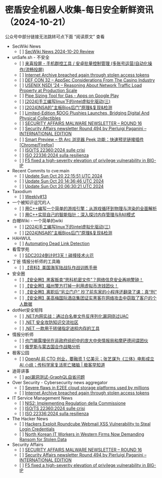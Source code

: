 <h1>密盾安全机器人收集-每日安全新鲜资讯（2024-10-21）</h1>

<p>公众号中部分链接无法跳转可点下面 “阅读原文” 查看</p>

<ul>
<li>SecWiki News
<ul>
<li>[ ] <a href="http://www.sec-wiki.com/?2024-10-20">SecWiki News 2024-10-20 Review</a></li>
</ul></li>
<li>unSafe.sh - 不安全
<ul>
<li>[ ] <a href="https://buaq.net/go-268285.html">来喜投屏 - 手机群控工具 / 安卓批量控制管理 (多账号运营/自动化操作/流畅投屏)</a></li>
<li>[ ] <a href="https://buaq.net/go-268288.html">Internet Archive breached again through stolen access tokens</a></li>
<li>[ ] <a href="https://buaq.net/go-268297.html">DEF CON 32 – AppSec Considerations From The Casino Industry</a></li>
<li>[ ] <a href="https://buaq.net/go-268298.html">USENIX NSDI ’24 – Reasoning About Network Traffic Load Property at Production Scale</a></li>
<li>[ ] <a href="https://buaq.net/go-268284.html">Pipe Sizing Tool for Gas - Apps on Google Play</a></li>
<li>[ ] <a href="https://buaq.net/go-268275.html">[2024]手工编写linux下的intel虚拟化驱动(三)</a></li>
<li>[ ] <a href="https://buaq.net/go-268276.html">[2024]NSA的&quot;主板Bios后门&quot;原理&amp;复现&amp;检测</a></li>
<li>[ ] <a href="https://buaq.net/go-268290.html">Limited-Edition $DOG Plushies Launches, Bridging Digital And Physical Collectibles</a></li>
<li>[ ] <a href="https://buaq.net/go-268269.html">SECURITY AFFAIRS MALWARE NEWSLETTER – ROUND 16</a></li>
<li>[ ] <a href="https://buaq.net/go-268270.html">Security Affairs newsletter Round 494 by Pierluigi Paganini – INTERNATIONAL EDITION</a></li>
<li>[ ] <a href="https://buaq.net/go-268259.html">Smart Preview – 仿 Arc 浏览器 Peek 功能：快速预览链接插件[Chrome/Firefox]</a></li>
<li>[ ] <a href="https://buaq.net/go-268260.html">ISO/TS 22360:2024 sulle crisi</a></li>
<li>[ ] <a href="https://buaq.net/go-268261.html">ISO 22336:2024 sulla resilienza</a></li>
<li>[ ] <a href="https://buaq.net/go-268262.html">F5 fixed a high-severity elevation of privilege vulnerability in BIG-IP</a></li>
</ul></li>
<li>Recent Commits to cve:main
<ul>
<li>[ ] <a href="https://github.com/trickest/cve/commit/3a5299f07973004f47ecddf33ea20fea8825655b">Update Sun Oct 20 22:15:51 UTC 2024</a></li>
<li>[ ] <a href="https://github.com/trickest/cve/commit/2d0e202768fc3db5fa1c4003453a1fac7b914cd7">Update Sun Oct 20 14:36:46 UTC 2024</a></li>
<li>[ ] <a href="https://github.com/trickest/cve/commit/a6a6b2819529b18e467238318dcb1d5b01a36bb1">Update Sun Oct 20 06:30:21 UTC 2024</a></li>
</ul></li>
<li>Taxodium
<ul>
<li>[ ] <a href="https://taxodium.ink/13.html">Weekly#13</a></li>
</ul></li>
<li>一个被知识诅咒的人
<ul>
<li>[ ] <a href="https://blog.csdn.net/nokiaguy/article/details/142918626">用C++编写一个简单的游戏引擎：从游戏循环到物理与渲染的全面解析</a></li>
<li>[ ] <a href="https://blog.csdn.net/nokiaguy/article/details/142918435">用C++实现自己的智能指针：深入探讨内存管理与RAII模式</a></li>
</ul></li>
<li>白帽Wiki - 一个简单的wiki
<ul>
<li>[ ] <a href="https://key08.com/index.php/2024/10/20/2209.html">[2024]手工编写linux下的intel虚拟化驱动(三)</a></li>
<li>[ ] <a href="https://key08.com/index.php/2024/10/20/2206.html">[2024]NSA的&quot;主板Bios后门&quot;原理&amp;复现&amp;检测</a></li>
</ul></li>
<li>HAHWUL
<ul>
<li>[ ] <a href="https://www.hahwul.com/2024/10/20/automating-dead-link-detection/">Automating Dead Link Detection</a></li>
</ul></li>
<li>看雪学苑
<ul>
<li>[ ] <a href="https://mp.weixin.qq.com/s?__biz=MjM5NTc2MDYxMw==&mid=2458578853&idx=1&sn=732d38d3505f3cc18dbc936196cb6a18&chksm=b18ddf2f86fa5639b1173df928f23f99ace2b433203c2d36ce0e9fadaec275da244f2e3e8887&scene=58&subscene=0#rd">SDC2024倒计时3天！碰撞技术火花</a></li>
</ul></li>
<li>丁爸 情报分析师的工具箱
<ul>
<li>[ ] <a href="https://mp.weixin.qq.com/s?__biz=MzI2MTE0NTE3Mw==&mid=2651147089&idx=1&sn=11582b81b3169c85b1ee7d924d867506&chksm=f1af3c6bc6d8b57d643ba4cf091ca29d99ad4bd522eff22f4a0c3a505f31fc4f259b212aa1dc&scene=58&subscene=0#rd">【资料】美国海军陆战队作战训练手册</a></li>
</ul></li>
<li>安全圈
<ul>
<li>[ ] <a href="https://mp.weixin.qq.com/s?__biz=MzIzMzE4NDU1OQ==&mid=2652065379&idx=1&sn=426a360899dcd0db1b898d29d6c9a157&chksm=f36e6223c419eb35ba5c71775b60d22aba48f67dd6d49adeb3a87f7a4cccc94f9705e4677449&scene=58&subscene=0#rd">【安全圈】黑客贩卖“思科机密文件”？网络信息安全再响警钟！</a></li>
<li>[ ] <a href="https://mp.weixin.qq.com/s?__biz=MzIzMzE4NDU1OQ==&mid=2652065379&idx=2&sn=3cd7d199549f21e5c523c2bdd013c464&chksm=f36e6223c419eb3564e212a46410a425c7cee66c650fd1281753f8f2ed435c994ebad143db3f&scene=58&subscene=0#rd">【安全圈】福州警方打掉一利用虚拟币洗钱团伙！</a></li>
<li>[ ] <a href="https://mp.weixin.qq.com/s?__biz=MzIzMzE4NDU1OQ==&mid=2652065379&idx=3&sn=6b2c6731c63cc6bc7b68183c43a3c6e0&chksm=f36e6223c419eb357547a500fcd293ed116c07693dacad14d3b1a8a90d77c5833f9a4d4bf7f4&scene=58&subscene=0#rd">【安全圈】离职后“另立门户” 抄了前东家的小程序还翻录了课：真“刑”</a></li>
<li>[ ] <a href="https://mp.weixin.qq.com/s?__biz=MzIzMzE4NDU1OQ==&mid=2652065379&idx=4&sn=afe8eee832395bbfce424995be4eebab&chksm=f36e6223c419eb355dbb5df89229036eafc69e9dfb385262f2eee9df527813ddad9279e87c9e&scene=58&subscene=0#rd">【安全圈】美高梅国际酒店集团证实黑客在网络攻击中窃取了客户的个人数据</a></li>
</ul></li>
<li>dotNet安全矩阵
<ul>
<li>[ ] <a href="https://mp.weixin.qq.com/s?__biz=MzUyOTc3NTQ5MA==&mid=2247496111&idx=1&sn=a9c13386be33a20f5686d5f025838111&chksm=fa595f42cd2ed654a4ffbdc980de3e3b470254c804574c60f2132169b7d98ecd75e80f386b73&scene=58&subscene=0#rd">.NET内网实战：通过白名单文件反序列化漏洞绕过UAC</a></li>
<li>[ ] <a href="https://mp.weixin.qq.com/s?__biz=MzUyOTc3NTQ5MA==&mid=2247496111&idx=2&sn=3c9c39f0c94a76277760538f2f713173&chksm=fa595f42cd2ed654e8969cb75bfa4e2b6d9402f47a4c5120ffc006c31c86d89ce4070b217e8a&scene=58&subscene=0#rd">.NET 安全攻防知识交流社区</a></li>
<li>[ ] <a href="https://mp.weixin.qq.com/s?__biz=MzUyOTc3NTQ5MA==&mid=2247496111&idx=3&sn=73a0b7b6f98428b1b8ba63b89fc6354f&chksm=fa595f42cd2ed6542802a2ab9885c9c8265c5662a784c4e78aab5e5f3c42841efffdc97ba446&scene=58&subscene=0#rd">.NET 一款用于转储指定进程内存的工具</a></li>
</ul></li>
<li>情报分析师
<ul>
<li>[ ] <a href="https://mp.weixin.qq.com/s?__biz=MzA3Mjc1MTkwOA==&mid=2650556194&idx=1&sn=48e9355f2b256b4a9fd05e5927aa2ea6&chksm=87116969b066e07f6099b092bcbf51555cadab4412e315df2d7ed0bf3c418891ee40425e5b4f&scene=58&subscene=0#rd">也门揭露埋伏在非政府组织中的庞大中央情报局和摩萨德间谍团伙</a></li>
<li>[ ] <a href="https://mp.weixin.qq.com/s?__biz=MzA3Mjc1MTkwOA==&mid=2650556194&idx=2&sn=02fb7ca60449ec1b28d0336314a4015b&chksm=87116969b066e07fe6f400480c646a19808a5c1f789df70dc3445e5fdb39087366d44f967112&scene=58&subscene=0#rd">俄罗斯与蒙古国合作战略分析</a></li>
</ul></li>
<li>极客公园
<ul>
<li>[ ] <a href="https://mp.weixin.qq.com/s?__biz=MTMwNDMwODQ0MQ==&mid=2653059697&idx=1&sn=5e586d528c59522556b1377276898eee&chksm=7e5707c749208ed1ecfe9dd58a06b430216feb1af6a5f4cc3e263f5749c01f97eb0f83dd0fb0&scene=58&subscene=0#rd">OpenAI 前 CTO 创业，要融资 1 亿美元；张艺谋为《三体》电影成立 AI 小组；传科学家复活死亡猪脑 | 极客早知道</a></li>
</ul></li>
<li>迪哥讲事
<ul>
<li>[ ] <a href="https://mp.weixin.qq.com/s?__biz=MzIzMTIzNTM0MA==&mid=2247496184&idx=1&sn=7014f42d58aee7478234c29528d5208c&chksm=e8a5fb9bdfd2728d04ec4b21fd8e06a8354615684c8ab6ae00d618ea35f3b4eedfffaa5ba930&scene=58&subscene=0#rd">api漏洞测试-GraphQL自省问题</a></li>
</ul></li>
<li>Over Security - Cybersecurity news aggregator
<ul>
<li>[ ] <a href="https://www.bleepingcomputer.com/news/security/severe-flaws-in-e2ee-cloud-storage-platforms-used-by-millions/">Severe flaws in E2EE cloud storage platforms used by millions</a></li>
<li>[ ] <a href="https://www.bleepingcomputer.com/news/security/internet-archive-breached-again-through-stolen-access-tokens/">Internet Archive breached again through stolen access tokens</a></li>
</ul></li>
<li>IT Service Management News
<ul>
<li>[ ] <a href="http://blog.cesaregallotti.it/2024/10/nis2-implementing-regulation-della.html">NIS2: Implementing Regulation della Commissione</a></li>
<li>[ ] <a href="http://blog.cesaregallotti.it/2024/10/isots-223602024-sulle-crisi.html">ISO/TS 22360:2024 sulle crisi</a></li>
<li>[ ] <a href="http://blog.cesaregallotti.it/2024/10/iso-223362024-sulla-resilienza.html">ISO 22336:2024 sulla resilienza</a></li>
</ul></li>
<li>The Hacker News
<ul>
<li>[ ] <a href="https://thehackernews.com/2024/10/hackers-exploit-roundcube-webmail-xss.html">Hackers Exploit Roundcube Webmail XSS Vulnerability to Steal Login Credentials</a></li>
<li>[ ] <a href="https://thehackernews.com/2024/10/north-korean-it-workers-in-western.html">North Korean IT Workers in Western Firms Now Demanding Ransom for Stolen Data</a></li>
</ul></li>
<li>Security Affairs
<ul>
<li>[ ] <a href="https://securityaffairs.com/170047/malware/security-affairs-malware-newsletter-round-16.html">SECURITY AFFAIRS MALWARE NEWSLETTER – ROUND 16</a></li>
<li>[ ] <a href="https://securityaffairs.com/170041/breaking-news/security-affairs-newsletter-round-494-by-pierluigi-paganini-international-edition.html">Security Affairs newsletter Round 494 by Pierluigi Paganini – INTERNATIONAL EDITION</a></li>
<li>[ ] <a href="https://securityaffairs.com/170022/security/f5-patches-big-ip-elevation-of-privilege-bug.html">F5 fixed a high-severity elevation of privilege vulnerability in BIG-IP</a></li>
</ul></li>
</ul>
